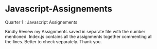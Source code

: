 # Javascript-Assignements
Quarter 1 : Javascript Assignements

Kindly Review my Assignments saved in separate file with the number mentioned.
Index.js contains all the assignments together commenting all the lines.
Better to check separately. Thank you.
